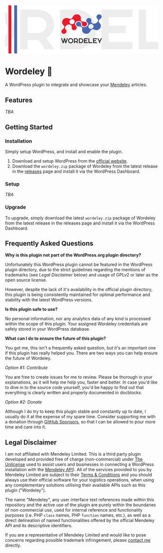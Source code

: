 ![A blue delivery truck on the road.](docs/img/wordeley-repo.png)

# Wordeley 🔬

A WordPress plugin to integrate and showcase your [Mendeley](https://www.mendeley.com) articles.

## Features

_TBA_

## Getting Started

### Installation

Simply setup WordPress, and install and enable the plugin.

1. Download and setup WordPress from the [official website](https://www.wordpress.org/).
1. Download the `wordeley.zip` package of Wordeley from the latest release in the [releases](https://github.com/alexandrosraikos/wordeley/releases) page and install it via the WordPress Dashboard.

### Setup

_TBA_

### Upgrade

To upgrade, simply download the latest `wordeley.zip` package of Wordeley from the latest release in the releases page and install it via the WordPress Dashboard.

## Frequently Asked Questions

**Why is this plugin not part of the WordPress.org plugin directory?**

Unfortunately this WordPress plugin cannot be featured in the WordPress plugin directory, due to the strict guidelines regarding the mentions of trademarks (see _Legal Disclaimer_ below) and usage of GPLv2 or later as the open source license.

However, despite the lack of it's availability in the official plugin directory, this plugin is being consistently maintained for optimal performance and stability with the latest WordPress versions.

**Is this plugin safe to use?**

No personal information, nor any analytics data of any kind is processed within the scope of this plugin. Your assigned Wordeley credentials are safely stored in your WordPress database.

**What can I do to ensure the future of this plugin?**

You got me, this isn't a frequently asked question, but it's an important one if this plugin has really helped you. There are two ways you can help ensure the future of Wordeley.

_Option #1: Contribute_

You are free to create issues for me to review. Please be thorough in your explanations, as it will help me help you, faster and better. In case you'd like to dive in to the source code yourself, you'd be happy to find out that everything is clearly written and properly documented in docblocks.

_Option #2: Donate_

Although I do try to keep this plugin stable and constantly up to date, I usually do it at the expense of my spare time. Consider supporting me with a donation through [GitHub Sponsors](https://github.com/sponsors/alexandrosraikos), so that I can be allowed to pour more time and care into it.

## Legal Disclaimer

I am not affiliated with Mendeley Limited. This is a third party plugin developed and provided free of charge (non-commercial) under [The Unlicense](https://unlicense.org) used to assist users and businesses in connecting a WordPress installation with the [Mendeley API](https://dev.mendeley.com)). All of the services provided to you by Mendeley Limited are subject to their [Terms & Conditions](https://www.mendeley.com/terms/) and you should always use their official software for your logistics operations, when using any complementary solutions utilising their available APIs such as this plugin ("Wordeley").

The name "Mendeley", any user interface text references made within this repository and the active use of the plugin are purely within the boundaries of non-commercial use, used for internal reference and functionality purposes (i.e. PHP `class` names, PHP `function` names, etc.), as well as a direct delineation of named functionalities offered by the official Mendeley API and its descriptive identifiers.

If you are a representative of Mendeley Limited and would like to pose concerns regarding possible trademark infringement, please [contact me](https://www.araikos.gr/en/contact) directly.
